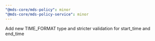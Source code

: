 ```yaml
---
"@mds-core/mds-policy": minor
"@mds-core/mds-policy-service": minor
---
```


Add new TIME_FORMAT type and stricter validation for start_time and end_time
